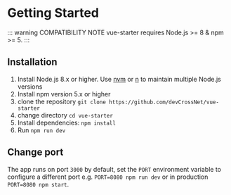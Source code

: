 # Getting Started

::: warning COMPATIBILITY NOTE
vue-starter requires Node.js >= 8 & npm >= 5.
:::

## Installation

1. Install Node.js 8.x or higher. Use [nvm](https://github.com/creationix/nvm) or [n](https://github.com/tj/n) to maintain multiple Node.js versions
2. Install npm version 5.x or higher
3. clone the repository `git clone https://github.com/devCrossNet/vue-starter`
4. change directory `cd vue-starter`
5. Install dependencies: `npm install`
6. Run `npm run dev`

## Change port

The app runs on port `3000` by default, set the `PORT` environment variable to configure a different port
e.g. `PORT=8080 npm run dev` or in production `PORT=8080 npm start`.
